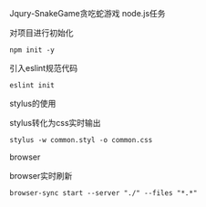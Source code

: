  Jqury-SnakeGame贪吃蛇游戏
 node.js任务

 对项目进行初始化
```
npm init -y
```

 引入eslint规范代码
```
eslint init
```

stylus的使用

stylus转化为css实时输出

```
stylus -w common.styl -o common.css
```

 browser

browser实时刷新

```
browser-sync start --server "./" --files "*.*"
```
